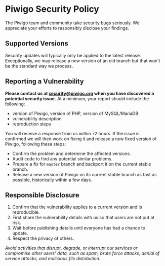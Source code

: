 # Piwigo Security Policy

The Piwigo team and community take security bugs seriously. We appreciate your efforts
to responsibly disclose your findings.

## Supported Versions

Security updates will typically only be applied to the latest release. Exceptionally,
we may release a new version of an old branch but that won't be the standard way we process.

## Reporting a Vulnerability

**Please contact us at [security@piwigo.org](mailto:security@piwigo.org) when you have
discovered a potential security issue.** At a minimum, your report should include the following:

- version of Piwigo, version of PHP, version of MySQL/MariaDB
- vulnerability description
- reproduction steps

You will receive a response from us within 72 hours. If the issue is confirmed we will
then work on fixing it and release a new fixed version of Piwigo, following these steps:

- Confirm the problem and determine the affected versions.
- Audit code to find any potential similar problems.
- Prepare a fix for `master` branch and backport it on the current stable branch.
- Release a new version of Piwigo on its current stable branch as fast as possible, historically within a few days.

## Responsible Disclosure

1. Confirm that the vulnerability applies to a current version and is reproducible.
2. First share the vulnerability details with us so that users are not put at risk.
3. Wait before publishing details until everyone has had a chance to update.
4. Respect the privacy of others.

*Avoid activities that disrupt, degrade, or interrupt our services or compromise other
users' data, such as spam, brute force attacks, denial of service attacks, and malicious file distribution.*
